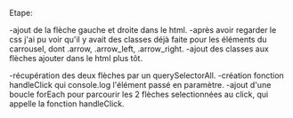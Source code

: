 Etape:

-ajout de la flèche gauche et droite dans le html.
-après avoir regarder le css j'ai pu voir qu'il y avait des classes déjà faite pour les éléments du carrousel,
dont .arrow, .arrow_left, .arrow_right.
-ajout des classes aux flèches ajouter dans le html plus tôt.

-récupération des deux flèches par un querySelectorAll.
-création fonction handleClick qui console.log l'élément passé en paramètre.
-ajout d'une boucle forEach pour parcourir les 2 flèches selectionnées au click,
qui appelle la fonction handleClick.
